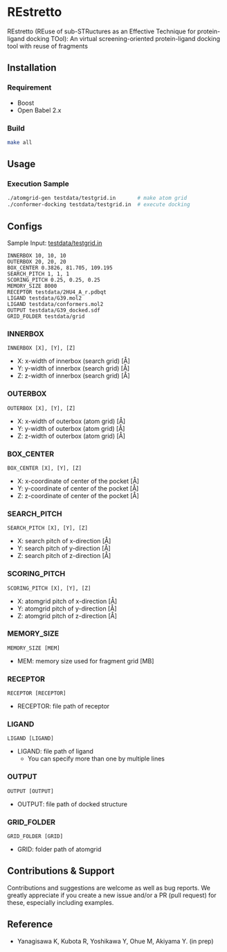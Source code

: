 # REstretto
REstretto (REuse of sub-STRuctures as an Effective Technique for protein-ligand docking TOol): An virtual screening-oriented protein-ligand docking tool with reuse of fragments

## Installation

### Requirement
- Boost
- Open Babel 2.x

### Build

```sh
make all
```

## Usage

### Execution Sample
```sh
./atomgrid-gen testdata/testgrid.in       # make atom grid
./conformer-docking testdata/testgrid.in  # execute docking
```


## Configs

Sample Input: [testdata/testgrid.in](testdata/testgrid.in)
```
INNERBOX 10, 10, 10
OUTERBOX 20, 20, 20
BOX_CENTER 0.3826, 81.705, 109.195
SEARCH_PITCH 1, 1, 1
SCORING_PITCH 0.25, 0.25, 0.25
MEMORY_SIZE 8000
RECEPTOR testdata/2HU4_A_r.pdbqt
LIGAND testdata/G39.mol2
LIGAND testdata/conformers.mol2
OUTPUT testdata/G39_docked.sdf
GRID_FOLDER testdata/grid
```


### INNERBOX
`INNERBOX [X], [Y], [Z]`
- X: x-width of innerbox (search grid) [Å]
- Y: y-width of innerbox (search grid) [Å]
- Z: z-width of innerbox (search grid) [Å]

### OUTERBOX
`OUTERBOX [X], [Y], [Z]`
- X: x-width of outerbox (atom grid) [Å]
- Y: y-width of outerbox (atom grid) [Å]
- Z: z-width of outerbox (atom grid) [Å]

### BOX_CENTER
`BOX_CENTER [X], [Y], [Z]`
- X: x-coordinate of center of the pocket [Å]
- Y: y-coordinate of center of the pocket [Å]
- Z: z-coordinate of center of the pocket [Å]

### SEARCH_PITCH
`SEARCH_PITCH [X], [Y], [Z]`
- X: search pitch of x-direction [Å]
- Y: search pitch of y-direction [Å]
- Z: search pitch of z-direction [Å]

### SCORING_PITCH
`SCORING_PITCH [X], [Y], [Z]`
- X: atomgrid pitch of x-direction [Å]
- Y: atomgrid pitch of y-direction [Å]
- Z: atomgrid pitch of z-direction [Å]

### MEMORY_SIZE
`MEMORY_SIZE [MEM]`
- MEM: memory size used for fragment grid [MB]

### RECEPTOR
`RECEPTOR [RECEPTOR]`
- RECEPTOR: file path of receptor

### LIGAND
`LIGAND [LIGAND]`
- LIGAND: file path of ligand
  - You can specify more than one by multiple lines

### OUTPUT
`OUTPUT [OUTPUT]`
- OUTPUT: file path of docked structure

### GRID_FOLDER
`GRID_FOLDER [GRID]`
- GRID: folder path of atomgrid


## Contributions & Support
Contributions and suggestions are welcome as well as bug reports. We greatly appreciate if you create a new issue and/or a PR (pull request) for these, especially including examples.

## Reference
- Yanagisawa K, Kubota R, Yoshikawa Y, Ohue M, Akiyama Y. (in prep)
